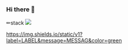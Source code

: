 ### Hi there 👋

✏stack
<img src="https://img.shields.io/badge/spring-6DB33F?style=for-the-badge&logo=github&logoColor=white">

https://img.shields.io/static/v1?label=LABEL&message=MESSAG&color=green
